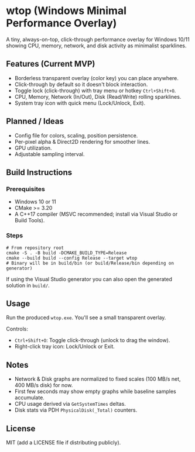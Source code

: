 # wtop (Windows Minimal Performance Overlay)

A tiny, always-on-top, click-through performance overlay for Windows 10/11 showing CPU, memory, network, and disk activity as minimalist sparklines.

## Features (Current MVP)
- Borderless transparent overlay (color key) you can place anywhere.
- Click-through by default so it doesn't block interaction.
- Toggle lock (click-through) with tray menu or hotkey `Ctrl+Shift+O`.
- CPU, Memory, Network (In/Out), Disk (Read/Write) rolling sparklines.
- System tray icon with quick menu (Lock/Unlock, Exit).

## Planned / Ideas
- Config file for colors, scaling, position persistence.
- Per-pixel alpha & Direct2D rendering for smoother lines.
- GPU utilization.
- Adjustable sampling interval.

## Build Instructions

### Prerequisites
- Windows 10 or 11
- CMake >= 3.20
- A C++17 compiler (MSVC recommended; install via Visual Studio or Build Tools).

### Steps
```pwsh
# From repository root
cmake -S . -B build -DCMAKE_BUILD_TYPE=Release
cmake --build build --config Release --target wtop
# Binary will be in build/bin (or build/Release/bin depending on generator)
```

If using the Visual Studio generator you can also open the generated solution in `build/`.

## Usage
Run the produced `wtop.exe`. You'll see a small transparent overlay.

Controls:
- `Ctrl+Shift+O`: Toggle click-through (unlock to drag the window).
- Right-click tray icon: Lock/Unlock or Exit.

## Notes
- Network & Disk graphs are normalized to fixed scales (100 MB/s net, 400 MB/s disk) for now.
- First few seconds may show empty graphs while baseline samples accumulate.
- CPU usage derived via `GetSystemTimes` deltas.
- Disk stats via PDH `PhysicalDisk(_Total)` counters.

## License
MIT (add a LICENSE file if distributing publicly).
